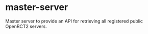 # master-server
Master server to provide an API for retrieving all registered public OpenRCT2 servers.
